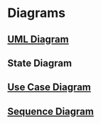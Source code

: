 # Diagrams

## [UML Diagram](../diagrams/UMLdiagram.jpg)

## State Diagram

## [Use Case Diagram](../diagrams/useCaseDiagram.jpg)

## [Sequence Diagram](../diagrams/SequenceDiagram.jpg)
